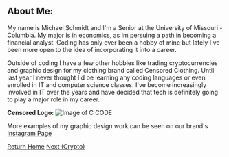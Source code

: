 
## About Me:

  My name is Michael Schmidt and I'm a Senior at the University of Missouri - Columbia. My major is in economics, as Im persuing a path in becoming a financial analyst. Coding has only ever been a hobby of mine but lately I've been more open to the idea of incorporating it into a career.
  
   Outside of coding I have a few other hobbies like trading cryptocurrencies and graphic design for my clothing brand called Censored Clothing. Until last year I never thought I'd be learning any coding languages or even enrolled in IT and computer science classes. I've become increasingly involved in IT over the years and have decided that tech is definitely going to play a major role in my career. 
  
**Censored Logo:**
![Image of C CODE](https://i.imgur.com/EmbTu0r.png)

More examples of my graphic design work can be seen on our brand's          
[Instagram Page](https://www.instagram.com/censorshipped/?hl=en)


[Return Home](README.md)      [Next (Crypto)](Page3.md)       
    
